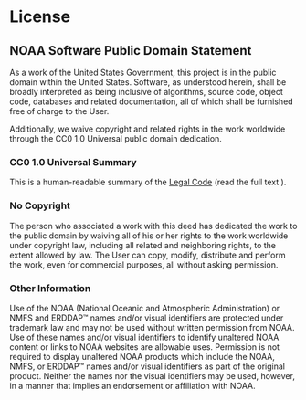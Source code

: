 # License

## NOAA Software Public Domain Statement

As a work of the United States Government, this project is in the public domain within the United States. Software, as understood herein, shall be broadly interpreted as being inclusive of algorithms, source code, object code, databases and related documentation, all of which shall be furnished free of charge to the User.

Additionally, we waive copyright and related rights in the work worldwide through the CC0 1.0 Universal public domain dedication.

### CC0 1.0 Universal Summary

This is a human-readable summary of the [Legal Code](https://github.com/ERDDAP/erddap/blob/main/LICENSE) (read the full text ).

### No Copyright

The person who associated a work with this deed has dedicated the work to the public domain by waiving all of his or her rights to the work worldwide under copyright law, including all related and neighboring rights, to the extent allowed by law. The User can copy, modify, distribute and perform the work, even for commercial purposes, all without asking permission.

### Other Information

Use of the NOAA (National Oceanic and Atmospheric Administration) or NMFS and ERDDAP™ names and/or visual identifiers are protected under trademark law and may not be used without written permission from NOAA. Use of these names and/or visual identifiers to identify unaltered NOAA content or links to NOAA websites are allowable uses. Permission is not required to display unaltered NOAA products which include the NOAA, NMFS, or ERDDAP™ names and/or visual identifiers as part of the original product. Neither the names nor the visual identifiers may be used, however, in a manner that implies an endorsement or affiliation with NOAA.
